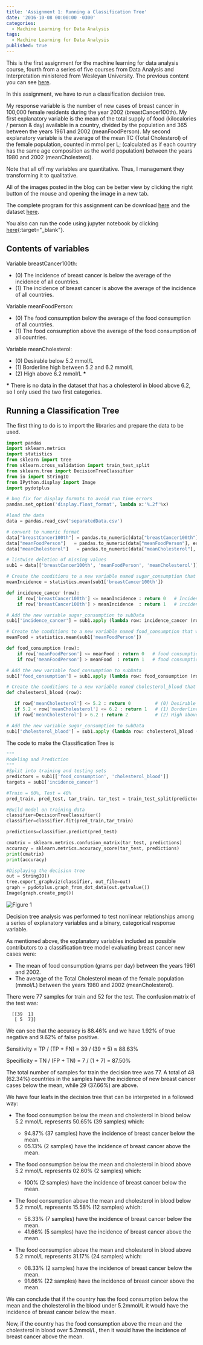 ```yaml
---
title: 'Assignment 1: Running a Classification Tree'
date: '2016-10-08 00:00:00 -0300'
categories:
  - Machine Learning for Data Analysis
tags:
  - Machine Learning for Data Analysis
published: true
---
```


This is the first assignment for the machine learning for data analysis course, fourth from a series of five courses from Data Analysis and Interpretation ministered from Wesleyan University.
The previous content you can see [here](https://yan-duarte.github.io/tags/).

In this assignment, we have to run a classification decision tree.

My response variable is the number of new cases of breast cancer in 100,000 female residents during the year 2002 (breastCancer100th).
My first explanatory variable is the mean of the total supply of food (kilocalories / person & day) available in a country, divided by the population and 365 between the years 1961 and 2002 (meanFoodPerson).
My second explanatory variable is the average of the mean TC (Total Cholesterol) of the female population, counted in mmol per L; (calculated as if each country has the same age composition as the world population) between the years 1980 and 2002 (meanCholesterol).

Note that all off my variables are quantitative. Thus, I management they transforming it to qualitative.

All of the images posted in the blog can be better view by clicking the right button of the mouse and opening the image in a new tab.

The complete program for this assignment can be download [here](https://yan-duarte.github.io/archives/mlda-assignment1.py) and the dataset [here](https://yan-duarte.github.io/archives/separatedData.csv).

You also can run the code using jupyter notebook by clicking [here](https://github.com/yan-duarte/yan-duarte.github.io/blob/master/archives/mlda-ass1.ipynb){:target="_blank"}.

## **Contents of variables**

Variable breastCancer100th:

  - (0) The incidence of breast cancer is below the average of the incidence of all countries.
  - (1) The incidence of breast cancer is above the average of the incidence of all countries.
    
Variable meanFoodPerson:
  
  - (0) The food consumption below the average of the food consumption of all countries.
  - (1) The food consumption above the average of the food consumption of all countries.
  
Variable meanCholesterol:
  
  - (0) Desirable below 5.2 mmol/L
  - (1) Borderline high between 5.2 and 6.2 mmol/L
  - (2) High above 6.2 mmol/L __*__
  
__*__ There is no data in the dataset that has a cholesterol in blood above 6.2, so I only used the two first categories.

## **Running a Classification Tree**

The first thing to do is to import the libraries and prepare the data to be used.

```python
import pandas
import sklearn.metrics
import statistics
from sklearn import tree
from sklearn.cross_validation import train_test_split
from sklearn.tree import DecisionTreeClassifier
from io import StringIO
from IPython.display import Image
import pydotplus

# bug fix for display formats to avoid run time errors
pandas.set_option('display.float_format', lambda x:'%.2f'%x)

#load the data
data = pandas.read_csv('separatedData.csv')

# convert to numeric format
data["breastCancer100th"] = pandas.to_numeric(data["breastCancer100th"], errors='coerce')
data["meanFoodPerson"]   = pandas.to_numeric(data["meanFoodPerson"], errors='coerce')
data["meanCholesterol"]   = pandas.to_numeric(data["meanCholesterol"], errors='coerce')

# listwise deletion of missing values
sub1 = data[['breastCancer100th', 'meanFoodPerson', 'meanCholesterol']].dropna()

# Create the conditions to a new variable named sugar_consumption that will categorize the meanSugarPerson answers
meanIncidence = statistics.mean(sub1['breastCancer100th'])

def incidence_cancer (row):
    if row['breastCancer100th'] <= meanIncidence : return 0   # Incidence of breast cancer is below the average of the incidence of all countries.
    if row['breastCancer100th'] > meanIncidence  : return 1   # incidence of breast cancer is above the average of the incidence of all countries.

# Add the new variable sugar_consumption to subData
sub1['incidence_cancer'] = sub1.apply (lambda row: incidence_cancer (row),axis=1)

# Create the conditions to a new variable named food_consumption that will categorize the meanFoodPerson answers
meanFood = statistics.mean(sub1['meanFoodPerson'])

def food_consumption (row):
    if row['meanFoodPerson'] <= meanFood : return 0   # food consumption below the average of the food consumption of all countries.
    if row['meanFoodPerson'] > meanFood  : return 1   # food consumption above the average of the food consumption of all countries.

# Add the new variable food_consumption to subData
sub1['food_consumption'] = sub1.apply (lambda row: food_consumption (row),axis=1)

# Create the conditions to a new variable named cholesterol_blood that will categorize the meanCholesterol answers
def cholesterol_blood (row):

   if row['meanCholesterol'] <= 5.2 : return 0         # (0) Desirable below 5.2 mmol/L
   if 5.2 < row['meanCholesterol'] <= 6.2 : return 1   # (1) Borderline high between 5.2 and 6.2 mmol/L
   if row['meanCholesterol'] > 6.2 : return 2          # (2) High above 6.2 mmol/L

# Add the new variable sugar_consumption to subData
sub1['cholesterol_blood'] = sub1.apply (lambda row: cholesterol_blood (row),axis=1)
```

The code to make the Classification Tree is

```python
"""
Modeling and Prediction
"""
#Split into training and testing sets
predictors = sub1[['food_consumption', 'cholesterol_blood']]
targets = sub1['incidence_cancer']

#Train = 60%, Test = 40%
pred_train, pred_test, tar_train, tar_test = train_test_split(predictors, targets, test_size=.4)

#Build model on training data
classifier=DecisionTreeClassifier()
classifier=classifier.fit(pred_train,tar_train)

predictions=classifier.predict(pred_test)

cmatrix = sklearn.metrics.confusion_matrix(tar_test, predictions)
accuracy = sklearn.metrics.accuracy_score(tar_test, predictions)
print(cmatrix)
print(accuracy)

#Displaying the decision tree
out = StringIO()
tree.export_graphviz(classifier, out_file=out)
graph = pydotplus.graph_from_dot_data(out.getvalue())
Image(graph.create_png())
```

![Figure 1]({{site.baseurl}}/yan-duarte.github.io/images/mlda-assignments/mlda-ass1-fig1.png)

Decision tree analysis was performed to test nonlinear relationships among a series of explanatory variables and a binary, categorical response variable.

As mentioned above, the explanatory variables included as possible contributors to a classification tree model evaluating breast cancer new cases were:
  
  - The mean of food consumption (grams per day) between the years 1961 and 2002.
  - The average of the Total Cholesterol mean of the female population (mmol/L) between the years 1980 and 2002 (meanCholesterol).

There were 77 samples for train and 52 for the test.
The confusion matrix of the test was:
 
``` 
  [[39  1]
   [ 5  7]]
```
  
We can see that the accuracy is 88.46% and we have 1.92% of true negative and 9.62% of false positive.

Sensitivity
= TP / (TP + FN)
= 39 / (39 + 5)
≈ 88.63%

Specificity
= TN / (FP + TN)
= 7 / (1 + 7)
= 87.50%
 
The total number of samples for train the decision tree was 77.
A total of 48 (62.34%) countries in the samples have the incidence of new breast cancer cases below the mean, while 29 (37.66%) are above.

We have four leafs in the decision tree that can be interpreted in a followed way: 

  - The food consumption below the mean and cholesterol in blood below 5.2 mmol/L represents 50.65% (39 samples) which:
    - 94.87% (37 samples) have the incidence of breast cancer below the mean.
    - 05.13% (2 samples) have the incidence of breast cancer above the mean.

  - The food consumption below the mean and cholesterol in blood above 5.2 mmol/L represents 02.60% (2 samples) which:
    - 100% (2 samples) have the incidence of breast cancer below the mean.
    
  - The food consumption above the mean and cholesterol in blood below 5.2 mmol/L represents 15.58% (12 samples) which:
    - 58.33% (7 samples) have the incidence of breast cancer below the mean.
    - 41.66% (5 samples) have the incidence of breast cancer above the mean.

  - The food consumption above the mean and cholesterol in blood above 5.2 mmol/L represents 31.17% (24 samples) which:
    - 08.33% (2 samples) have the incidence of breast cancer below the mean.
    - 91.66% (22 samples) have the incidence of breast cancer above the mean.
    
We can conclude that if the country has the food consumption below the mean and the cholesterol in the blood under 5.2mmol/L it would have the incidence of breast cancer below the mean.

Now, if the country has the food consumption above the mean and the cholesterol in blood over 5.2mmol/L, then it would have the incidence of breast cancer above the mean.
